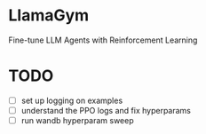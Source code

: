 # LlamaGym
Fine-tune LLM Agents with Reinforcement Learning

# TODO
- [ ] set up logging on examples
- [ ] understand the PPO logs and fix hyperparams
- [ ] run wandb hyperparam sweep